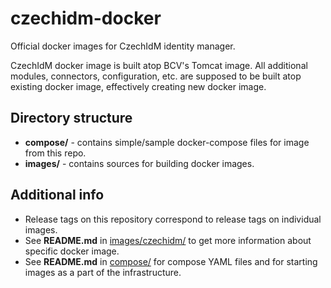 # czechidm-docker
Official docker images for CzechIdM identity manager.

CzechIdM docker image is built atop BCV's Tomcat image. All additional modules, connectors, configuration, etc. are supposed to be built atop existing docker image, effectively creating new docker image.

## Directory structure
- **compose/** - contains simple/sample docker-compose files for image from this repo.
- **images/** - contains sources for building docker images.

## Additional info
- Release tags on this repository correspond to release tags on individual images.
- See **README.md** in [images/czechidm/](images/czechidm/) to get more information about specific docker image.
- See **README.md** in [compose/](compose/) for compose YAML files and for starting images as a part of the infrastructure.
